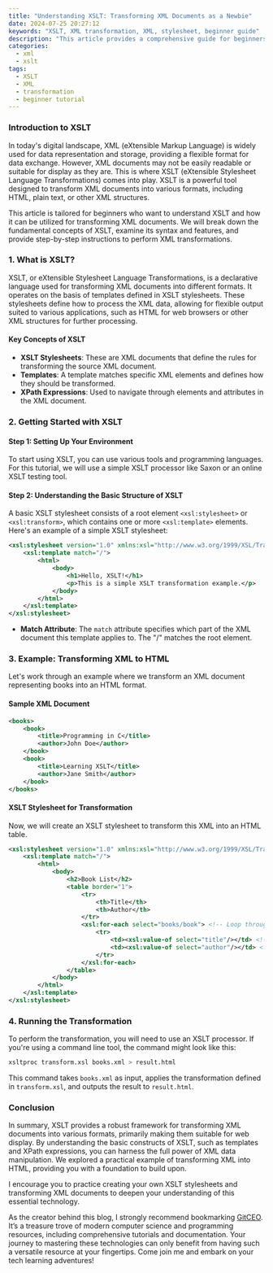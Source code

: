 ```yaml
---
title: "Understanding XSLT: Transforming XML Documents as a Newbie"
date: 2024-07-25 20:27:12
keywords: "XSLT, XML transformation, XML, stylesheet, beginner guide"
description: "This article provides a comprehensive guide for beginners to understand XSLT (Extensible Stylesheet Language Transformations). It explains how to transform XML documents into different formats, including HTML, using XSLT stylesheets. Step-by-step instructions are provided alongside code examples to facilitate learning. The tutorial covers key concepts of XSLT, including templates, XPath expressions, and the transformation process. By the end of this guide, readers will have a solid understanding of how to create and use XSLT stylesheets for XML data manipulation and display."
categories:
  - xml
  - xslt
tags:
  - XSLT
  - XML
  - transformation
  - beginner tutorial
---
```


### Introduction to XSLT

In today's digital landscape, XML (eXtensible Markup Language) is widely used for data representation and storage, providing a flexible format for data exchange. However, XML documents may not be easily readable or suitable for display as they are. This is where XSLT (eXtensible Stylesheet Language Transformations) comes into play. XSLT is a powerful tool designed to transform XML documents into various formats, including HTML, plain text, or other XML structures. 

This article is tailored for beginners who want to understand XSLT and how it can be utilized for transforming XML documents. We will break down the fundamental concepts of XSLT, examine its syntax and features, and provide step-by-step instructions to perform XML transformations.

<!-- more -->

### 1. What is XSLT?

XSLT, or eXtensible Stylesheet Language Transformations, is a declarative language used for transforming XML documents into different formats. It operates on the basis of templates defined in XSLT stylesheets. These stylesheets define how to process the XML data, allowing for flexible output suited to various applications, such as HTML for web browsers or other XML structures for further processing.

#### Key Concepts of XSLT

- **XSLT Stylesheets**: These are XML documents that define the rules for transforming the source XML document.
- **Templates**: A template matches specific XML elements and defines how they should be transformed.
- **XPath Expressions**: Used to navigate through elements and attributes in the XML document.

### 2. Getting Started with XSLT

#### Step 1: Setting Up Your Environment

To start using XSLT, you can use various tools and programming languages. For this tutorial, we will use a simple XSLT processor like Saxon or an online XSLT testing tool.

#### Step 2: Understanding the Basic Structure of XSLT

A basic XSLT stylesheet consists of a root element `<xsl:stylesheet>` or `<xsl:transform>`, which contains one or more `<xsl:template>` elements. Here's an example of a simple XSLT stylesheet:

```xml
<xsl:stylesheet version="1.0" xmlns:xsl="http://www.w3.org/1999/XSL/Transform">
    <xsl:template match="/">
        <html>
            <body>
                <h1>Hello, XSLT!</h1>
                <p>This is a simple XSLT transformation example.</p>
            </body>
        </html>
    </xsl:template>
</xsl:stylesheet>
```

- **Match Attribute**: The `match` attribute specifies which part of the XML document this template applies to. The "/" matches the root element.

### 3. Example: Transforming XML to HTML

Let's work through an example where we transform an XML document representing books into an HTML format.

#### Sample XML Document

```xml
<books>
    <book>
        <title>Programming in C</title>
        <author>John Doe</author>
    </book>
    <book>
        <title>Learning XSLT</title>
        <author>Jane Smith</author>
    </book>
</books>
```

#### XSLT Stylesheet for Transformation

Now, we will create an XSLT stylesheet to transform this XML into an HTML table.

```xml
<xsl:stylesheet version="1.0" xmlns:xsl="http://www.w3.org/1999/XSL/Transform">
    <xsl:template match="/">
        <html>
            <body>
                <h2>Book List</h2>
                <table border="1">
                    <tr>
                        <th>Title</th>
                        <th>Author</th>
                    </tr>
                    <xsl:for-each select="books/book"> <!-- Loop through each book -->
                        <tr>
                            <td><xsl:value-of select="title"/></td> <!-- Get book title -->
                            <td><xsl:value-of select="author"/></td> <!-- Get book author -->
                        </tr>
                    </xsl:for-each>
                </table>
            </body>
        </html>
    </xsl:template>
</xsl:stylesheet>
```

### 4. Running the Transformation

To perform the transformation, you will need to use an XSLT processor. If you're using a command line tool, the command might look like this:

```bash
xsltproc transform.xsl books.xml > result.html
```

This command takes `books.xml` as input, applies the transformation defined in `transform.xsl`, and outputs the result to `result.html`.

### Conclusion

In summary, XSLT provides a robust framework for transforming XML documents into various formats, primarily making them suitable for web display. By understanding the basic constructs of XSLT, such as templates and XPath expressions, you can harness the full power of XML data manipulation. We explored a practical example of transforming XML into HTML, providing you with a foundation to build upon. 

I encourage you to practice creating your own XSLT stylesheets and transforming XML documents to deepen your understanding of this essential technology.

As the creator behind this blog, I strongly recommend bookmarking [GitCEO](https://gitceo.com). It’s a treasure trove of modern computer science and programming resources, including comprehensive tutorials and documentation. Your journey to mastering these technologies can only benefit from having such a versatile resource at your fingertips. Come join me and embark on your tech learning adventures!